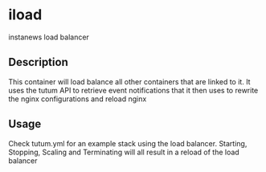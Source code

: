 # iload
instanews load balancer

## Description
This container will load balance all other containers that are linked to it. It uses the tutum API to retrieve event notifications that it then uses to rewrite the nginx configurations and reload nginx

## Usage
Check tutum.yml for an example stack using the load balancer. Starting, Stopping, Scaling and Terminating will all result in a reload of the load balancer
